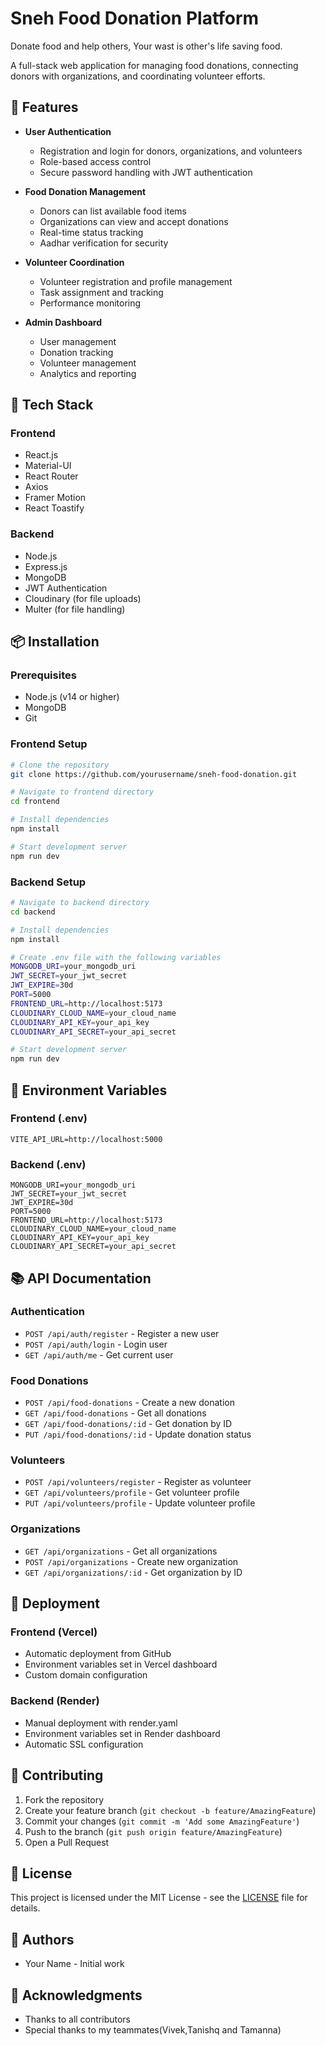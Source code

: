 # Sneh Food Donation Platform
Donate food and help others,
Your wast is other's life saving food.

A full-stack web application for managing food donations, connecting donors with organizations, and coordinating volunteer efforts.

## 🌟 Features

- **User Authentication**
  - Registration and login for donors, organizations, and volunteers
  - Role-based access control
  - Secure password handling with JWT authentication

- **Food Donation Management**
  - Donors can list available food items
  - Organizations can view and accept donations
  - Real-time status tracking
  - Aadhar verification for security

- **Volunteer Coordination**
  - Volunteer registration and profile management
  - Task assignment and tracking
  - Performance monitoring

- **Admin Dashboard**
  - User management
  - Donation tracking
  - Volunteer management
  - Analytics and reporting

## 🚀 Tech Stack

### Frontend
- React.js
- Material-UI
- React Router
- Axios
- Framer Motion
- React Toastify

### Backend
- Node.js
- Express.js
- MongoDB
- JWT Authentication
- Cloudinary (for file uploads)
- Multer (for file handling)

## 📦 Installation

### Prerequisites
- Node.js (v14 or higher)
- MongoDB
- Git

### Frontend Setup
```bash
# Clone the repository
git clone https://github.com/yourusername/sneh-food-donation.git

# Navigate to frontend directory
cd frontend

# Install dependencies
npm install

# Start development server
npm run dev
```

### Backend Setup
```bash
# Navigate to backend directory
cd backend

# Install dependencies
npm install

# Create .env file with the following variables
MONGODB_URI=your_mongodb_uri
JWT_SECRET=your_jwt_secret
JWT_EXPIRE=30d
PORT=5000
FRONTEND_URL=http://localhost:5173
CLOUDINARY_CLOUD_NAME=your_cloud_name
CLOUDINARY_API_KEY=your_api_key
CLOUDINARY_API_SECRET=your_api_secret

# Start development server
npm run dev
```

## 🔧 Environment Variables

### Frontend (.env)
```
VITE_API_URL=http://localhost:5000
```

### Backend (.env)
```
MONGODB_URI=your_mongodb_uri
JWT_SECRET=your_jwt_secret
JWT_EXPIRE=30d
PORT=5000
FRONTEND_URL=http://localhost:5173
CLOUDINARY_CLOUD_NAME=your_cloud_name
CLOUDINARY_API_KEY=your_api_key
CLOUDINARY_API_SECRET=your_api_secret
```

## 📚 API Documentation

### Authentication
- `POST /api/auth/register` - Register a new user
- `POST /api/auth/login` - Login user
- `GET /api/auth/me` - Get current user

### Food Donations
- `POST /api/food-donations` - Create a new donation
- `GET /api/food-donations` - Get all donations
- `GET /api/food-donations/:id` - Get donation by ID
- `PUT /api/food-donations/:id` - Update donation status

### Volunteers
- `POST /api/volunteers/register` - Register as volunteer
- `GET /api/volunteers/profile` - Get volunteer profile
- `PUT /api/volunteers/profile` - Update volunteer profile

### Organizations
- `GET /api/organizations` - Get all organizations
- `POST /api/organizations` - Create new organization
- `GET /api/organizations/:id` - Get organization by ID

## 🚀 Deployment

### Frontend (Vercel)
- Automatic deployment from GitHub
- Environment variables set in Vercel dashboard
- Custom domain configuration

### Backend (Render)
- Manual deployment with render.yaml
- Environment variables set in Render dashboard
- Automatic SSL configuration

## 🤝 Contributing

1. Fork the repository
2. Create your feature branch (`git checkout -b feature/AmazingFeature`)
3. Commit your changes (`git commit -m 'Add some AmazingFeature'`)
4. Push to the branch (`git push origin feature/AmazingFeature`)
5. Open a Pull Request

## 📝 License

This project is licensed under the MIT License - see the [LICENSE](LICENSE) file for details.

## 👥 Authors

- Your Name - Initial work

## 🙏 Acknowledgments

- Thanks to all contributors
- Special thanks to my teammates(Vivek,Tanishq and Tamanna)


